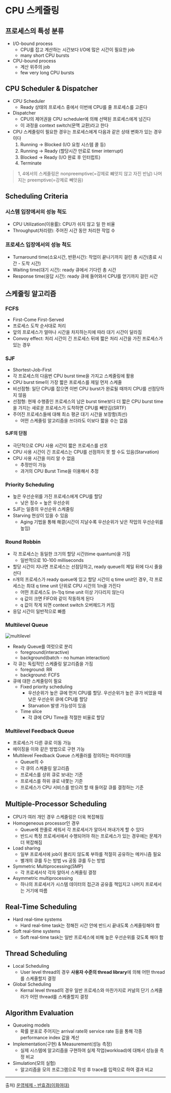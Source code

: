 CPU 스케줄링
========

## 프로세스의 특성 분류

- I/O-bound process
  - CPU를 잡고 계산하는 시간보다 I/O에 많은 시간이 필요한 job
  - many short CPU bursts
- CPU-bound process
  - 계산 위주의 job
  - few very long CPU bursts


## CPU Scheduler & Dispatcher

- CPU Scheduler
  - Ready 상태의 프로세스 중에서 이번에 CPU를 줄 프로세스를 고른다
- Dispatcher
  - CPU의 제어권을 CPU scheduler에 의해 선택된 프로세스에게 넘긴다
  - 이 과정을 context switch(문맥 교환)라고 한다
- CPU 스케줄링이 필요한 경우는 프로세스에게 다음과 같은 상태 변화가 있는 경우이다
  1. Running -> Blocked (I/O 요청 시스템 콜 등)
  2. Running -> Ready (할당시간 만료로 timer interrupt)
  3. Blocked -> Ready (I/O 완료 후 인터럽트)
  4. Terminate

> 1, 4에서의 스케줄링은 nonpreemptive(=강제로 뺴앗지 않고 자진 반납)
> 나머지는 preemptive(=강제로 빼앗음)


## Scheduling Criteria

### 시스템 입장에서의 성능 척도

- CPU Utilization(이용률): CPU가 쉬지 않고 일 한 비율
- Throughput(처리량): 주어진 시간 동안 처리한 작업 수

### 프로세스 입장에서의 성능 척도

- Turnaround time(소요시간, 반환시간): 작업이 끝나기까지 걸린 총 시간(종료 시간 - 도착 시간)
- Waiting time(대기 시간): ready 큐에서 기다린 총 시간
- Response time(응답 시간): ready 큐에 들어와서 CPU를 얻기까지 걸린 시간


## 스케줄링 알고리즘

### FCFS

- First-Come First-Served
- 프로세스 도착 순서대로 처리
- 앞의 프로세스가 얼마나 시간을 차지하는지에 따라 대기 시간이 달라짐
- Convoy effect: 처리 시간이 긴 프로세스 뒤에 짧은 처리 시간을 가진 프로세스가 있는 경우

### SJF

- Shortest-Job-First
- 각 프로세스의 다음번 CPU burst time을 가지고 스케줄링에 활용
- CPU burst time이 가장 짧은 프로세스를 제일 먼저 스케줄
- 비선점형: 일단 CPU를 잡으면 이번 CPU burst가 완료될 때까지 CPU를 선점당하지 않음
- 선점형: 현재 수행중인 프로세스의 남은 burst time보다 더 짧은 CPU burst time을 가지는 새로운 프로세스가 도착하면 CPU를 빼앗김(SRTF)
- 주어진 프로세스들에 대해 최소 평균 대기 시간을 보장함(최선)
  - 어떤 스케줄링 알고리즘을 쓰더라도 이보다 짧을 수는 없음

#### SJF의 단점

- 극단적으로 CPU 사용 시간이 짧은 프로세스를 선호
- CPU 사용 시간이 긴 프로세스는 CPU를 선점하지 못 할 수도 있음(Starvation)
- CPU 사용 시간을 미리 알 수 없음
  - 추정만이 가능
  - 과거의 CPU Burst Time을 이용해서 추정


### Priority Scheduling

- 높은 우선순위를 가진 프로세스에게 CPU를 할당
  - 낮은 정수 = 높은 우선순위
- SJF는 일종의 우선순위 스케줄링
- Starving 현상이 있을 수 있음
  - Aging 기법을 통해 해결(시간이 지날수록 우선순위가 낮은 작업의 우선순위를 높임)


### Round Robbin

- 각 프로세스는 동일한 크기의 할당 시간(time quantum)을 가짐
  - 일반적으로 10-100 milliseconds
- 할당 시간이 지나면 프로세스는 선점당하고, ready queue의 제일 뒤에 다시 줄을 선다
- n개의 프로세스가 ready queue에 있고 할당 시간이 q time unit인 경우, 각 프로세스는 최대 q time unit 단위로 CPU 시간의 1/n을 가진다
  - 어떤 프로세스도 (n-1)q time unit 이상 기다리지 않는다
  - q 값이 크면 FIFO와 같이 작동하게 된다
  - q 값이 작게 되면 context switch 오버헤드가 커짐
- 응답 시간이 일반적으로 빠름


### Multilevel Queue

![multilevel](https://www.studytonight.com/operating-system/images/multi-level-scheduling-1.png)

- Ready Queue를 여럿으로 분리
  - foreground(interactive)
  - background(batch - no human interaction)
- 각 큐는 독립적인 스케줄링 알고리즘을 가짐
  - foreground: RR
  - background: FCFS
- 큐에 대한 스케줄링이 필요
  - Fixed priority scheduling
    - 우선순위가 높은 큐에 먼저 CPU를 할당. 우선순위가 높은 큐가 비었을 때 낮은 우선순위 큐에 CPU를 할당
    - Starvation 발생 가능성이 있음
  - Time slice
    - 각 큐에 CPU Time을 적절한 비율로 할당


### Multilevel Feedback Queue

- 프로세스가 다른 큐로 이동 가능
- 에이징을 이와 같은 방법으로 구현 가능
- Multilevel Feedback Queue 스케줄러를 정의하는 파라미터들
  - Queue의 수
  - 각 큐의 스케줄링 알고리즘
  - 프로세스를 상위 큐로 보내는 기준
  - 프로세스를 하위 큐로 내쫓는 기준
  - 프로세스가 CPU 서비스를 받으려 할 때 들어갈 큐를 결정하는 기준


## Multiple-Processor Scheduling

- CPU가 여러 개인 경우 스케줄링은 더욱 복잡해짐
- Homogeneous processor인 경우
  - Queue에 한줄로 세워서 각 프로세서가 알아서 꺼내가게 할 수 있다
  - 반드시 특정 프로세서에서 수행되어야 하는 프로세스가 있는 경우에는 문제가 더 복잡해짐
- Load sharing
  - 일부 프로세서에 job이 몰리지 않도록 부하를 적절히 공유하는 메커니즘 필요
  - 별개의 큐를 두는 방법 vs 공동 큐를 두는 방법
- Symmetric Multiprocessing(SMP)
  - 각 프로세서삭 각자 알아서 스케줄링 결정
- Asymmetric multiprocessing
  - 하나의 프로세서가 시스템 데이터의 접근과 공유흘 책임지고 나머지 프로세서는 거기에 따름


## Real-Time Scheduling

- Hard real-time systems
  - Hard real-time task는 정해진 시간 안에 반드시 끝내도록 스케줄링해야 함
- Soft real-time systems
  - Soft real-time task는 일반 프로세스에 비해 높은 우선순위를 갖도록 해야 함

## Thread Scheduling

- Local Scheduling
  - User level thread의 경우 **사용자 수준의 thread library**에 의해 어떤 thread를 스케줄할지 결정
- Global Scheduling
  - Kernal level thread의 경우 일반 프로세스와 마찬가지로 커널의 단기 스케줄러가 어떤 thread를 스케줄할지 결정


## Algorithm Evaluation

- Queueing models
  - 확률 분포로 주어지는 arrival rate와 service rate 등을 통해 각종 performance index 값을 계산
- Implementation(구현) & Measurement(성능 측정)
  - 실제 시스템에 알고리즘을 구현하여 실제 작업(workload)에 대해서 성능을 측정 비교
- Simulation(모의 실험)
  - 알고리즘을 모의 프로그램으로 작성 후 trace를 입력으로 하여 결과 비교
  
  
--------

출처) [운영체제 - 반효경(이화여대)](http://www.kocw.net/home/search/kemView.do?kemId=1046323&ar=pop)